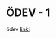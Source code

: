 # ÖDEV - 1
ödev [linki](https://app.patika.dev/egitimler/java-ile-backend-web-development-patikasi/java101/pratik-not-ortalamasi)